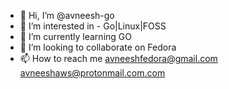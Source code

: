 - 👋 Hi, I’m @avneesh-go
- 👀 I’m interested in - Go|Linux|FOSS
- 🌱 I’m currently learning GO
- 💞️ I’m looking to collaborate on Fedora
- 📫 How to reach me 
avneeshfedora@gmail.com
avneeshaws@protonmail.com.com

<!---
avneesh-go/avneesh-go is a ✨ special ✨ repository because its `README.md` (this file) appears on your GitHub profile.
You can click the Preview link to take a look at your changes.
--->
